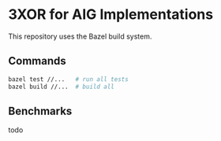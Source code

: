 # 3XOR for AIG Implementations

This repository uses the Bazel build system.

## Commands
```sh
bazel test //...   # run all tests
bazel build //...  # build all
```

## Benchmarks
todo
